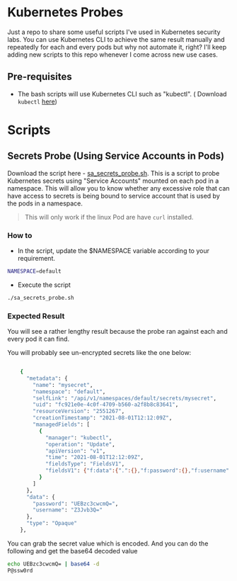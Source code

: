 # Kubernetes Probes

Just a repo to share some useful scripts I've used in Kubernetes security labs. You can use Kubernetes CLI to achieve the same result manually and repeatedly for each and every pods but why not automate it, right? I'll keep adding new scripts to this repo whenever I come across new use cases.

## Pre-requisites
- The bash scripts will use Kubernetes CLI such as "kubectl". ( Download `kubectl` [here](https://kubernetes.io/docs/tasks/tools/))

# Scripts 

## Secrets Probe (Using Service Accounts in Pods) 

Download the script here - [sa_secrets_probe.sh](scripts/sa_secrets_probe.sh). This is a script to probe Kubernetes secrets using "Service Accounts" mounted on each pod in a namespace. This will allow you to know whether any excessive role that can have access to secrets is being bound to service account that is used by the pods in a namespace. 

> This will only work if the linux Pod are have `curl` installed.

### How to 

- In the script, update the $NAMESPACE variable according to your requirement. 

```bash
NAMESPACE=default
```

- Execute the script

```bash
./sa_secrets_probe.sh
```

### Expected Result

You will see a rather lengthy result because the probe ran against each and every pod it can find.

You will probably see un-encrypted secrets like the one below:

```bash

    {
      "metadata": {
        "name": "mysecret",
        "namespace": "default",
        "selfLink": "/api/v1/namespaces/default/secrets/mysecret",
        "uid": "fc921e0e-4c0f-4709-b560-a2f8b8c83641",
        "resourceVersion": "2551267",
        "creationTimestamp": "2021-08-01T12:12:09Z",
        "managedFields": [
          {
            "manager": "kubectl",
            "operation": "Update",
            "apiVersion": "v1",
            "time": "2021-08-01T12:12:09Z",
            "fieldsType": "FieldsV1",
            "fieldsV1": {"f:data":{".":{},"f:password":{},"f:username":{}},"f:type":{}}
          }
        ]
      },
      "data": {
        "password": "UEBzc3cwcmQ=",
        "username": "Z3Jvb3Q="
      },
      "type": "Opaque"
    },


```

You can grab the secret value which is encoded. And you can do the following and get the base64 decoded value

```bash
echo UEBzc3cwcmQ= | base64 -d
P@ssw0rd
```



